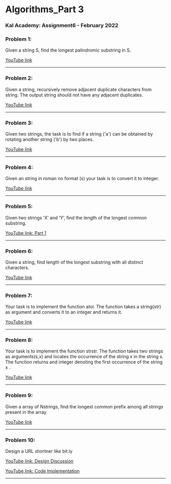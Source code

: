 # Algorithms_Part 3

### Kal Academy: Assignment6 - February 2022 

### Problem 1: 
Given a string S, find the longest palindromic substring in S.

[YouTube link](https://youtu.be/kkU3SngoOxM) 

---

### Problem 2: 
Given a string, recursively remove adjacent duplicate characters from string. The output string should not have any adjacent duplicates.

[YouTube link](https://youtu.be/b-17og48PZ0) 

---

### Problem 3: 
Given two strings, the task is to find if a string ('a') can be obtained by rotating another string ('b') by two places.

[YouTube link](https://youtu.be/g_7iL5ihoJY) 

---

### Problem 4: 
Given an string in roman no format (s)  your task is to convert it to integer.

[YouTube link](https://youtu.be/IhzkpIRSSWc) 

---

### Problem 5: 
Given two strings ‘X’ and ‘Y’, find the length of the longest common substring.

[YouTube link: Part 1](https://youtu.be/NiaT5Va5PRA) 

---

### Problem 6: 
Given a string, find length of the longest substring with all distinct characters.  

[YouTube link](https://youtu.be/FQdrvxueum0) 

---

### Problem 7: 
Your task  is to implement the function atoi. The function takes a string(str) as argument and converts it to an integer and returns it.

[YouTube link](https://youtu.be/D8fhdRWd3nM) 

---

### Problem 8: 
Your task  is to implement the function strstr. The function takes two strings as arguments(s,x) and  locates the occurrence of the string x in the string s. The function returns and integer denoting  the first occurrence of the string x .

[YouTube link](https://youtu.be/n7sEc5PiJC0) 

---

### Problem 9: 
Given a array of Nstrings, find the longest common prefix among all strings present in the array.

[YouTube link](https://youtu.be/OwGNRvGLS24) 

---

### Problem 10: 
Design a URL shortner like bit.ly

[YouTube link: Design Discussion](https://youtu.be/Yj02ixDXgAQ) 

[YouTube link: Code Implementation](https://youtu.be/sCuJ590aUWU) 

---

